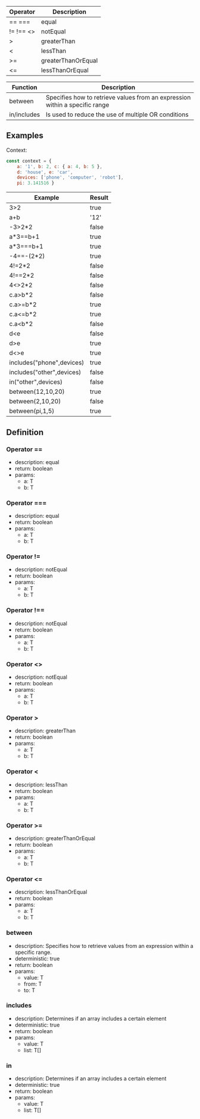 |Operator    		|Description        |
|---------------|-------------------|
|==  ===			 	|equal							|
|!=  !== <> 		|notEqual						|
|>							|greaterThan				|
|<							|lessThan						|
|>=							|greaterThanOrEqual	|
|<=							|lessThanOrEqual		|

|Function 		|Description                                   																|
|-------------|-----------------------------------------------------------------------------|
|between			|Specifies how to retrieve values from an expression within a specific range	|
|in/includes	|Is used to reduce the use of multiple OR conditions													|

## Examples

Context:

```js
const context = { 
	a: '1', b: 2, c: { a: 4, b: 5 }, 
	d: 'house', e: 'car',
	devices: ['phone', 'computer', 'robot'],
	pi: 3.141516 }	
```

| Example         						| Result 			|
|-----------------------------|-------------|
|3>2													|true					|
|a+b													|'12'					|
|-3>2*2												|false				|
|a*3==b+1											|true					|
|a*3===b+1										|true					|
|-4==-(2*2)										|true					|
|4!=2*2												|false				|
|4!==2*2											|false				|
|4<>2*2												|false				|
|c.a>b*2											|false				|
|c.a>=b*2											|true					|
|c.a<=b*2											|true					|
|c.a<b*2											|false				|
|d<e													|false				|
|d>e													|true					|
|d<>e													|true					|
|includes("phone",devices)		|true					|
|includes("other",devices)		|false				|
|in("other",devices)					|false				|
|between(12,10,20)						|true					|
|between(2,10,20)							|false				|
|between(pi,1,5)							|true					|

## Definition

### Operator ==

- description: equal
- return: boolean
- params:
	- a: T
	- b: T

### Operator ===

- description: equal
- return: boolean
- params:
	- a: T
	- b: T

### Operator !=

- description: notEqual
- return: boolean
- params:
	- a: T
	- b: T

### Operator !==

- description: notEqual
- return: boolean
- params:
	- a: T
	- b: T

### Operator <>

- description: notEqual
- return: boolean
- params:
	- a: T
	- b: T

### Operator >

- description: greaterThan
- return: boolean
- params:
	- a: T
	- b: T

### Operator <

- description: lessThan
- return: boolean
- params:
	- a: T
	- b: T

### Operator >=

- description: greaterThanOrEqual
- return: boolean
- params:
	- a: T
	- b: T

### Operator <=

- description: lessThanOrEqual
- return: boolean
- params:
	- a: T
	- b: T

### between

- description: Specifies how to retrieve values from an expression within a specific range.
- deterministic: true
- return: boolean
- params:
	- value: T
	- from: T
	- to: T

### includes

- description: Determines if an array includes a certain element
- deterministic: true
- return: boolean
- params:
	- value: T
	- list: T[]

### in

- description: Determines if an array includes a certain element
- deterministic: true
- return: boolean
- params:
	- value: T
	- list: T[]
